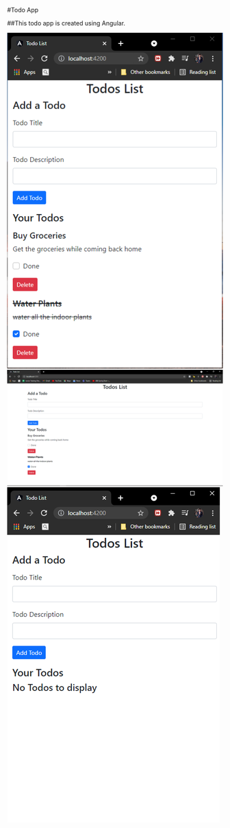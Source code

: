 #Todo App

##This todo app is created using Angular.

<img src="/src/assets/screenshots/1.png">
<img src="/src/assets/screenshots/2.png">
<img src="/src/assets/screenshots/3.png">
